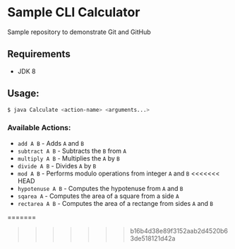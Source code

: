 # Sample CLI Calculator
Sample repository to demonstrate Git and GitHub

## Requirements
- JDK 8

## Usage:
```bash
$ java Calculate <action-name> <arguments...>
```

### Available Actions:
- `add A B` - Adds `A` and `B`
- `subtract A B` - Subtracts the `B` from `A`
- `multiply A B` - Multiplies the `A` by `B`
- `divide A B` - Divides `A` by `B`
- `mod A B` - Performs modulo operations from integer `A` and `B`
<<<<<<< HEAD
- `hypotenuse A B` - Computes the hypotenuse from `A` and `B`
- `sqarea A` - Computes the area of a square from a side `A`
- `rectarea A B` - Computes the area of a rectange from sides `A` and `B`

=======
>>>>>>> b16b4d38e89f3152aab2d4520b63de518121d42a

